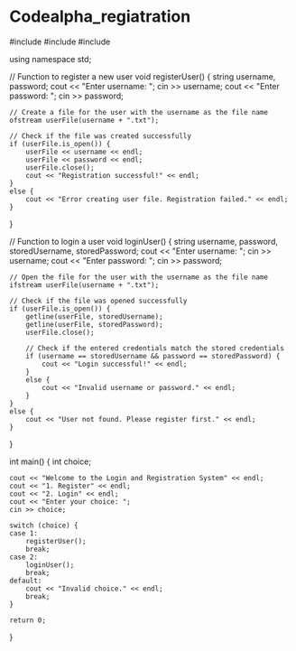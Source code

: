 # Codealpha_regiatration
#include <iostream>
#include <fstream>
#include <string>

using namespace std;

// Function to register a new user
void registerUser() {
    string username, password;
    cout << "Enter username: ";
    cin >> username;
    cout << "Enter password: ";
    cin >> password;

    // Create a file for the user with the username as the file name
    ofstream userFile(username + ".txt");

    // Check if the file was created successfully
    if (userFile.is_open()) {
        userFile << username << endl;
        userFile << password << endl;
        userFile.close();
        cout << "Registration successful!" << endl;
    }
    else {
        cout << "Error creating user file. Registration failed." << endl;
    }
}

// Function to login a user
void loginUser() {
    string username, password, storedUsername, storedPassword;
    cout << "Enter username: ";
    cin >> username;
    cout << "Enter password: ";
    cin >> password;

    // Open the file for the user with the username as the file name
    ifstream userFile(username + ".txt");

    // Check if the file was opened successfully
    if (userFile.is_open()) {
        getline(userFile, storedUsername);
        getline(userFile, storedPassword);
        userFile.close();

        // Check if the entered credentials match the stored credentials
        if (username == storedUsername && password == storedPassword) {
            cout << "Login successful!" << endl;
        }
        else {
            cout << "Invalid username or password." << endl;
        }
    }
    else {
        cout << "User not found. Please register first." << endl;
    }
}

int main() {
    int choice;

    cout << "Welcome to the Login and Registration System" << endl;
    cout << "1. Register" << endl;
    cout << "2. Login" << endl;
    cout << "Enter your choice: ";
    cin >> choice;

    switch (choice) {
    case 1:
        registerUser();
        break;
    case 2:
        loginUser();
        break;
    default:
        cout << "Invalid choice." << endl;
        break;
    }

    return 0;
}
